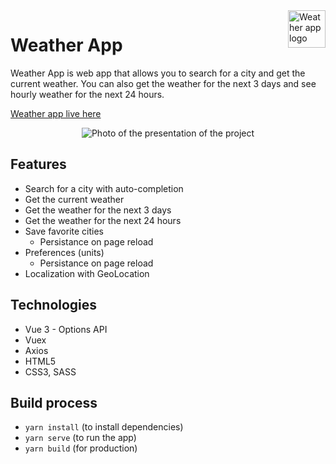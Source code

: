 <a href="#">
    <img src="https://i.postimg.cc/zXWvtRHy/pngwing-com.png" alt="Weather app logo" align="right" height="60" />
</a>

# Weather App

Weather App is web app that allows you to search for a city and get the current weather. You can also get the weather for the next 3 days and see hourly weather for the next 24 hours.

<a href="https://weather-app-vue-12c3a.web.app/"> Weather app live here </a>

<p align="center">
  <img src="https://repository-images.githubusercontent.com/507885601/db5f7caa-3f2e-471d-8c3e-b569f95cd2dd" alt="Photo of the presentation of the project"/>
</p>

## Features

- Search for a city with auto-completion
- Get the current weather
- Get the weather for the next 3 days
- Get the weather for the next 24 hours
- Save favorite cities
  - Persistance on page reload
- Preferences (units)
  - Persistance on page reload
- Localization with GeoLocation

## Technologies

- Vue 3 - Options API
- Vuex
- Axios
- HTML5
- CSS3, SASS

## Build process

- `yarn install` (to install dependencies)
- `yarn serve` (to run the app)
- `yarn build` (for production)
